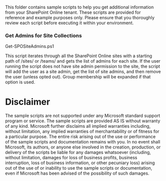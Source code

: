 This folder contains sample scripts to help you get additional information from your SharePoint Online tenant. These scripts are provided for reference and example purposes only. Please ensure that you thoroughly review each script before executing it within your environment.

### Get Admins for Site Collections

Get-SPOSiteAdmins.ps1

This script iterates through all the SharePoint Online sites with a starting path of /sites/ or /teams/ and gets the list of admins for each site. If the user running the script does not have site admin permission to the site, the script will add the user as a site admin, get the list of site admins, and then remove the user (unless opted out). Group membership will be expanded if that option is used.

# Disclaimer

The sample scripts are not supported under any Microsoft standard support program or service. The sample scripts are provided AS IS without warranty of any kind. Microsoft further disclaims all implied warranties including, without limitation, any implied warranties of merchantability or of fitness for a particular purpose. The entire risk arising out of the use or performance of the sample scripts and documentation remains with you. In no event shall Microsoft, its authors, or anyone else involved in the creation, production, or delivery of the scripts be liable for any damages whatsoever (including, without limitation, damages for loss of business profits, business interruption, loss of business information, or other pecuniary loss) arising out of the use of or inability to use the sample scripts or documentation, even if Microsoft has been advised of the possibility of such damages.

